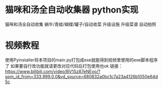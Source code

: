 # 猫咪和汤全自动收集器 python实现
猫咪和汤全自动收集 蜗牛/青蛙/蝴蝶/罐子/自动收菜 升级设施 升级菜谱 自动拍照

# 视频教程
使用Pyinstaller将本项目的main.py打包成exe就能得到视频里使用的exe脚本程序了
如果要自行改功能就请更改对应代码后打包使用也ok
链接：https://www.bilibili.com/video/BV1Sz87eNEvo/?spm_id_from=333.999.0.0&vd_source=680832a0bc1c7a23a4126b1050e64d5c

